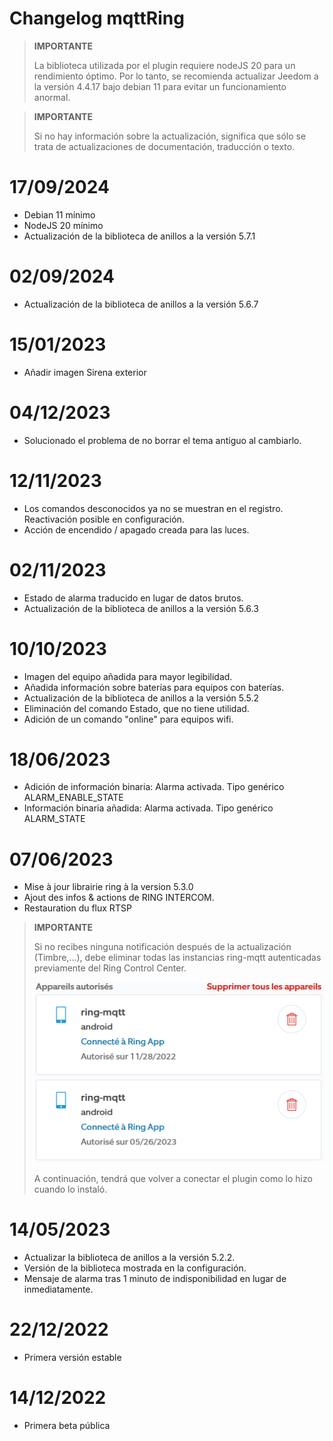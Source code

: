 # Changelog mqttRing

>**IMPORTANTE**
>
>La biblioteca utilizada por el plugin requiere nodeJS 20 para un rendimiento óptimo.
>Por lo tanto, se recomienda actualizar Jeedom a la versión 4.4.17 bajo debian 11 para evitar un funcionamiento anormal.

>**IMPORTANTE**
>
>Si no hay información sobre la actualización, significa que sólo se trata de actualizaciones de documentación, traducción o texto.

# 17/09/2024
- Debian 11 mínimo
- NodeJS 20 mínimo
- Actualización de la biblioteca de anillos a la versión 5.7.1

# 02/09/2024
- Actualización de la biblioteca de anillos a la versión 5.6.7

# 15/01/2023
- Añadir imagen Sirena exterior

# 04/12/2023
- Solucionado el problema de no borrar el tema antiguo al cambiarlo.

# 12/11/2023
- Los comandos desconocidos ya no se muestran en el registro. Reactivación posible en configuración.
- Acción de encendido / apagado creada para las luces.

# 02/11/2023
- Estado de alarma traducido en lugar de datos brutos.
- Actualización de la biblioteca de anillos a la versión 5.6.3

# 10/10/2023
- Imagen del equipo añadida para mayor legibilidad.
- Añadida información sobre baterías para equipos con baterías.
- Actualización de la biblioteca de anillos a la versión 5.5.2
- Eliminación del comando Estado, que no tiene utilidad.
- Adición de un comando "online" para equipos wifi.

# 18/06/2023
- Adición de información binaria: Alarma activada. Tipo genérico ALARM_ENABLE_STATE
- Información binaria añadida: Alarma activada. Tipo genérico ALARM_STATE

# 07/06/2023
- Mise à jour librairie ring à la version 5.3.0
- Ajout des infos & actions de RING INTERCOM.
- Restauration du flux RTSP

>**IMPORTANTE**
>
>Si no recibes ninguna notificación después de la actualización (Timbre,...),
>debe eliminar todas las instancias ring-mqtt autenticadas previamente del Ring Control Center.
>
>![RingControlCenter](../images/retrait_appareils.png)
>
>A continuación, tendrá que volver a conectar el plugin como lo hizo cuando lo instaló.

# 14/05/2023
- Actualizar la biblioteca de anillos a la versión 5.2.2.
- Versión de la biblioteca mostrada en la configuración.
- Mensaje de alarma tras 1 minuto de indisponibilidad en lugar de inmediatamente.

# 22/12/2022
- Primera versión estable

# 14/12/2022
- Primera beta pública
